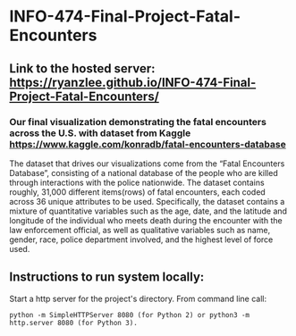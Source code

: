 # INFO-474-Final-Project-Fatal-Encounters
## Link to the hosted server: https://ryanzlee.github.io/INFO-474-Final-Project-Fatal-Encounters/
### Our final visualization demonstrating the fatal encounters across the U.S. with dataset from Kaggle https://www.kaggle.com/konradb/fatal-encounters-database
The dataset that drives our visualizations come from the “Fatal Encounters Database”, consisting of a national database of the people who are killed through interactions with the police nationwide. The dataset contains roughly, 31,000 different items(rows) of fatal encounters, each coded across 36 unique attributes to be used. Specifically, the dataset contains a mixture of quantitative variables such as the age, date, and the latitude and longitude of the individual who meets death during the encounter with the law enforcement official, as well as qualitative variables such as name, gender, race, police department involved, and the highest level of force used.
## Instructions to run system locally: 
Start a http server for the project's directory. From command line call:
```
python -m SimpleHTTPServer 8080 (for Python 2) or python3 -m http.server 8080 (for Python 3).
```
